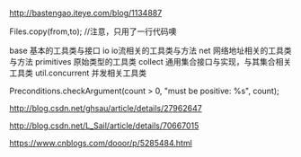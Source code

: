 
http://bastengao.iteye.com/blog/1134887

Files.copy(from,to); //注意，只用了一行代码噢  

base              基本的工具类与接口
io                 io流相关的工具类与方法
net               网络地址相关的工具类与方法
primitives        原始类型的工具类
collect           通用集合接口与实现，与其集合相关工具类
util.concurrent 并发相关工具类

Preconditions.checkArgument(count > 0, "must be positive: %s", count); 


http://blog.csdn.net/ghsau/article/details/27962647

http://blog.csdn.net/L_Sail/article/details/70667015

https://www.cnblogs.com/dooor/p/5285484.html







